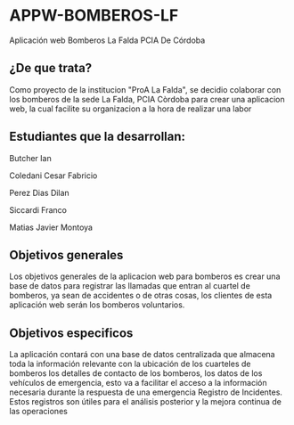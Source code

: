 # APPW-BOMBEROS-LF

 Aplicación web Bomberos La Falda PCIA De Córdoba 

## ¿De que trata?

 Como proyecto de la institucion "ProA La Falda", se decidio colaborar con los bomberos de la sede La Falda, PCIA Còrdoba para crear una aplicacion web, la cual facilite su organizacion a la hora de realizar una labor

## Estudiantes que la desarrollan:
  
  Butcher Ian
  
  Coledani Cesar Fabricio
  
  Perez Dias Dilan
  
  Siccardi Franco

  Matias Javier Montoya

## Objetivos generales
Los objetivos generales de la aplicacion web para bomberos es  crear una base de datos para registrar las llamadas que entran al cuartel de bomberos, ya sean de accidentes o de otras cosas, los clientes de esta aplicación web serán los bomberos voluntarios.

## Objetivos especificos
La aplicación contará con una base de datos centralizada que almacena toda la información relevante con la ubicación de los cuarteles de bomberos los detalles de contacto de 
los bomberos, los datos de los vehículos  de emergencia, esto va a facilitar el acceso a la información  necesaria durante la respuesta de una emergencia  Registro de Incidentes. Estos registros son útiles para el análisis posterior y la mejora continua de las operaciones
